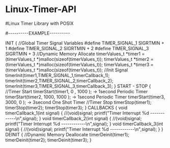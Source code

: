 # Linux-Timer-API
#Linux Timer Library with POSIX 



#----------EXAMPLE----------



INIT
{
    //Global Timer Signal Variables
    #define TIMER_SIGNAL_1 SIGRTMIN + 1
    #define TIMER_SIGNAL_2 SIGRTMIN + 2
    #define TIMER_SIGNAL_3 SIGRTMIN + 3
    //Dynamic Memory Allocate
    timerValues_t *timer1 = (timerValues_t *)malloc(sizeof(timerValues_t));
    timerValues_t *timer2 = (timerValues_t *)malloc(sizeof(timerValues_t));
    timerValues_t *timer3 = (timerValues_t *)malloc(sizeof(timerValues_t));
    //Init Signal
    timerInit(timer1,TIMER_SIGNAL_1,timerCallback_1);
    timerInit(timer2,TIMER_SIGNAL_2,timerCallback_2);
    timerInit(timer3,TIMER_SIGNAL_3,timerCallback_3);
}
START - STOP 
{
    //Timer Start
    timerStart(timer1, 0   , 1000 );  -> 1second Periodic Timer
    timerStart(timer2, 1000, 1000 );  -> 1second Periodic Timer
    timerStart(timer3, 3000, 0 );     -> 3second One Shot Timer
    //Timer Stop
    timerStop(timer1);
    timerStop(timer2);
    timerStop(timer3);
}
CALLBACKS
{
    void timerCallback_1(int signal)
    {
        //(void)signal;
        printf("Timer Interrupt %d ------------\n",signal);
    }
    void timerCallback_2(int signal)
    {
        //(void)signal;
        printf("Timer Interrupt %d ------------\n",signal);
    }
    void timerCallback_3(int signal)
    {
        //(void)signal;
        printf("Timer Interrupt %d ------------\n",signal);
    }
}
DEINIT
{
    //Dynamic Memory Deallocate
    timerDeinit(timer1);
    timerDeinit(timer2);
    timerDeinit(timer3);
}

